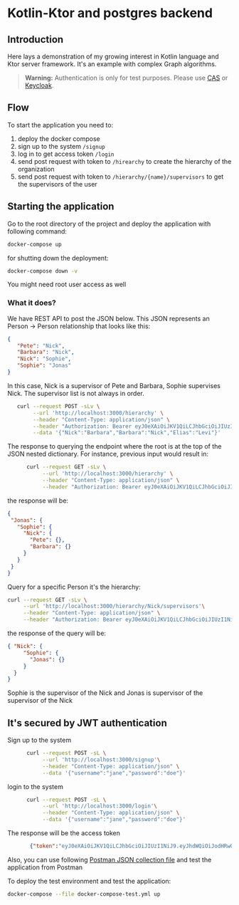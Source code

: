 # Kotlin-Ktor and postgres backend
## Introduction

Here lays a demonstration of my growing interest in Kotlin language and Ktor server framework. It's an example with complex Graph algorithms.

> **Warning:**
> Authentication is only for test purposes. Please use [CAS](https://apereo.github.io/cas/6.6.x/index.html) or [Keycloak](https://www.keycloak.org/).

## Flow
To start the application you need to:
1. deploy the docker compose
2. sign up to the system `/signup`
3. log in to get access token `/login`
4. send post request with token to `/hirearchy` to create the hierarchy of the organization
5. send post request with token to `/hierarchy/{name}/supervisors` to get the supervisors of the user

## Starting the application
Go to the root directory of the project and deploy the application with following command:
```bash
docker-compose up
```
for shutting down the deployment:

```bash
docker-compose down -v
```
You might need root user access as well

### What it does?
We have REST API to post the JSON below. This JSON represents an Person -> Person relationship that looks like this:
   ```json   
   {
      "Pete": "Nick",
      "Barbara": "Nick",
      "Nick": "Sophie",
      "Sophie": "Jonas"
   }
   ```
   In this case, Nick is a supervisor of Pete and Barbara, Sophie supervises Nick. The supervisor list is
   not always in order.

   ```bash
      curl --request POST -sLv \
           --url 'http://localhost:3000/hierarchy' \
           --header "Content-Type: application/json" \
           --header "Authorization: Bearer eyJ0eXAiOiJKV1QiLCJhbGciOiJIUzI1NiJ9.eyJhdWQiOiJodHRwOi8vMC4wLjAuMDo4MDgwL2hpZXJhcmNoeSIsImlzcyI6Imh0dHA6Ly8wLjAuMC4wOjgwODAvIiwiZXhwIjoxNjUwNDkwNzUwLCJ1c2VybmFtZSI6ImphbmUifQ.Xfn4JEOHo-Px7vy0TVyo3malCFlj3eFvzAJejqlefPM" \
           --data '{"Nick":"Barbara","Barbara":"Nick","Elias":"Levi"}'
   ```
The response to querying the endpoint where the root is at the top of the JSON nested dictionary. For instance, previous input would result in:
```bash
      curl --request GET -sLv \
           --url 'http://localhost:3000/hierarchy' \
           --header "Content-Type: application/json" \
           --header "Authorization: Bearer eyJ0eXAiOiJKV1QiLCJhbGciOiJIUzI1NiJ9.eyJhdWQiOiJodHRwOi8vMC4wLjAuMDo4MDgwL2hpZXJhcmNoeSIsImlzcyI6Imh0dHA6Ly8wLjAuMC4wOjgwODAvIiwiZXhwIjoxNjUwNDkwNzUwLCJ1c2VybmFtZSI6ImphbmUifQ.Xfn4JEOHo-Px7vy0TVyo3malCFlj3eFvzAJejqlefPM"
   ```
   the response will be:
   ```json
   {
    "Jonas": {
      "Sophie": {
        "Nick": {
          "Pete": {},
          "Barbara": {}
        }
      }
    }
   }
   ```

Query for a specific Person it's the hierarchy:
   ```bash
   curl --request GET -sLv \
        --url 'http://localhost:3000/hierarchy/Nick/supervisors'\
        --header "Content-Type: application/json" \
        --header "Authorization: Bearer eyJ0eXAiOiJKV1QiLCJhbGciOiJIUzI1NiJ9.eyJhdWQiOiJodHRwOi8vMC4wLjAuMDo4MDgwL2hpZXJhcmNoeSIsImlzcyI6Imh0dHA6Ly8wLjAuMC4wOjgwODAvIiwiZXhwIjoxNjUwNDkwNzUwLCJ1c2VybmFtZSI6ImphbmUifQ.Xfn4JEOHo-Px7vy0TVyo3malCFlj3eFvzAJejqlefPM"
   ```
   the response of the query will be:
   ```json
   { "Nick": {
        "Sophie": {
          "Jonas": {}
        }      
     }
   }
   ```
Sophie is the supervisor of the Nick and Jonas is supervisor of the supervisor of the Nick 

## It's secured by JWT authentication

Sign up to the system
```bash
      curl --request POST -sL \
           --url 'http://localhost:3000/signup'\
           --header "Content-Type: application/json" \
           --data '{"username":"jane","password":"doe"}'
  ```
login to the system
```bash
      curl --request POST -sL \
           --url 'http://localhost:3000/login'\
           --header "Content-Type: application/json" \
           --data '{"username":"jane","password":"doe"}'
  ```

The response will be the access token
```json
       {"token":"eyJ0eXAiOiJKV1QiLCJhbGciOiJIUzI1NiJ9.eyJhdWQiOiJodHRwOi8vMC4wLjAuMDo4MDgwL2hpZXJhcmNoeSIsImlzcyI6Imh0dHA6Ly8wLjAuMC4wOjgwODAvIiwiZXhwIjoxNjUwMTU3NjIxLCJ1c2VybmFtZSI6ImpvaG4ifQ.LSJUte7oy9Kv7qkozI3APBzPxHVZ56GID-n0lRIKvdY"}
```

Also, you can use following [Postman JSON collection file](/postman_collection.json) and test the application from Postman


To deploy the test environment and test the application:
   ```bash
   docker-compose --file docker-compose-test.yml up 
   ```

